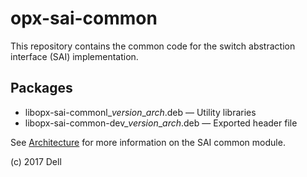 # opx-sai-common
This repository contains the common code for the switch abstraction interface (SAI) implementation. 

## Packages
- libopx-sai-commonl\_*version*\_*arch*.deb — Utility libraries  
- libopx-sai-common-dev\_*version*\_*arch*.deb — Exported header file  

See [Architecture](https://github.com/open-switch/opx-docs/wiki/Architecture) for more information on the SAI common module.

(c) 2017 Dell
